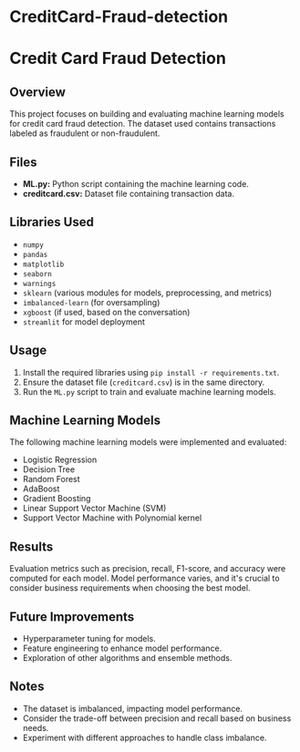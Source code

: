 # CreditCard-Fraud-detection

# Credit Card Fraud Detection

## Overview

This project focuses on building and evaluating machine learning models for credit card fraud detection. The dataset used contains transactions labeled as fraudulent or non-fraudulent.

## Files

- **ML.py:** Python script containing the machine learning code.
- **creditcard.csv:** Dataset file containing transaction data.

## Libraries Used

- `numpy`
- `pandas`
- `matplotlib`
- `seaborn`
- `warnings`
- `sklearn` (various modules for models, preprocessing, and metrics)
- `imbalanced-learn` (for oversampling)
- `xgboost` (if used, based on the conversation)
- `streamlit` for model deployment

## Usage

1. Install the required libraries using `pip install -r requirements.txt`.
2. Ensure the dataset file (`creditcard.csv`) is in the same directory.
3. Run the `ML.py` script to train and evaluate machine learning models.

## Machine Learning Models

The following machine learning models were implemented and evaluated:

- Logistic Regression
- Decision Tree
- Random Forest
- AdaBoost
- Gradient Boosting
- Linear Support Vector Machine (SVM)
- Support Vector Machine with Polynomial kernel

## Results

Evaluation metrics such as precision, recall, F1-score, and accuracy were computed for each model. Model performance varies, and it's crucial to consider business requirements when choosing the best model.

## Future Improvements

- Hyperparameter tuning for models.
- Feature engineering to enhance model performance.
- Exploration of other algorithms and ensemble methods.

## Notes

- The dataset is imbalanced, impacting model performance.
- Consider the trade-off between precision and recall based on business needs.
- Experiment with different approaches to handle class imbalance.
